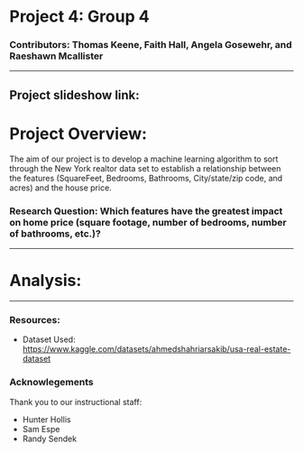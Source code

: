 # Project 4: Group 4
### Contributors: Thomas Keene, Faith Hall, Angela Gosewehr, and Raeshawn Mcallister
---
Project slideshow link: 
---
# Project Overview: 
The aim of our project is to develop a machine learning algorithm to sort through the New York realtor data set to establish a relationship between the features (SquareFeet, Bedrooms, Bathrooms, City/state/zip code, and acres) and the house price.

### Research Question: Which features have the greatest impact on home price (square footage, number of bedrooms, number of bathrooms, etc.)?
---
# Analysis: 

---
### Resources: 
- Dataset Used: https://www.kaggle.com/datasets/ahmedshahriarsakib/usa-real-estate-dataset

### Acknowlegements
Thank you to our instructional staff: 
- Hunter Hollis
- Sam Espe
- Randy Sendek

